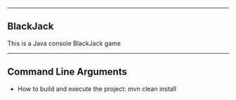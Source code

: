 ----------------------
BlackJack
----------------------
 This is a Java console BlackJack game

----------------------
Command Line Arguments
----------------------

- How to build and execute the project:
  mvn clean install